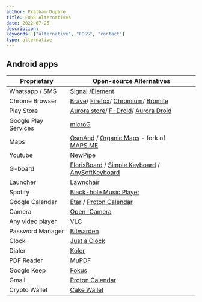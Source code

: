 ```yaml
---
author: Pratham Dupare
title: FOSS Alternatives
date: 2022-07-25
description:
keywords: ["alternative", "FOSS", "contact"]
type: alternative
---
```


## Android apps
| Proprietary       | Open-source Alternatives
| ---------------   | --------------- 
| Whatsapp / SMS      | [Signal](https://signal.org/) /[Element](https://element.io/)
| Chrome Browser    | [Brave](https://brave.com/)/ [Firefox](https://www.mozilla.org/)/ [Chromium](https://www.chromium.org/chromium-projects/)/ [Bromite](https://www.bromite.org/)
| Play Store        | [Aurora store](https://auroraoss.com/)/ [F-Droid](https://f-droid.org/)/ [Aurora Droid](https://auroraoss.com/)
| Google Play Services       | [microG](https://microg.org/)
| Maps       | [OsmAnd](https://f-droid.org/packages/net.osmand.plus/) / [Organic Maps](https://f-droid.org/en/packages/app.organicmaps/) - fork of [MAPS.ME](https://maps.me/)
| Youtube           | [NewPipe](https://newpipe.net/)
| G-board           | [FlorisBoard](https://github.com/florisboard/florisboard) / [Simple Keyboard](https://f-droid.org/en/packages/rkr.simplekeyboard.inputmethod/) / [AnySoftKeyboard](https://anysoftkeyboard.github.io/)
| Launcher          | [Lawnchair](https://f-droid.org/packages/ch.deletescape.lawnchair.plah/)
| Spotify           | [Black-hole Music Player](https://github.com/Sangwan5688/BlackHole/releases)
| Google Calendar   | [Etar](https://github.com/Etar-Group/Etar-Calendar) / [Proton Calendar]()
| Camera            | [Open-Camera](https://opencamera.org.uk/)
| Any video player  | [VLC](https://www.videolan.org/vlc/download-android.html)
| Password Manager  | [Bitwarden](https://bitwarden.com/download/)
| Clock             | [Just a Clock](https://codeberg.org/arthurooo38/just-a-clock)
| Dialer            | [Koler](https://github.com/Chooloo/koler)
| PDF Reader        | [MuPDF](https://f-droid.org/en/packages/com.artifex.mupdf.viewer.app/)
| Google Keep       | [Fokus](https://github.com/icabetong/fokus-android)
| Gmail             | [Proton Calendar](https://github.com/ProtonMail/proton-mail-android)
| Crypto Wallet     | [Cake Wallet](https://cakewallet.com/)

















































